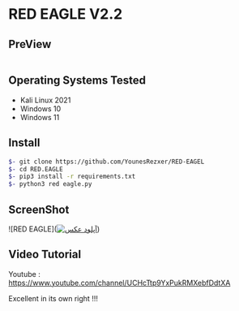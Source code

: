 # RED EAGLE V2.2


## PreView
<pre>
</pre>


## Operating Systems Tested
- Kali Linux 2021
- Windows 10
- Windows 11


## Install
```bash
$- git clone https://github.com/YounesRezxer/RED-EAGEL
$- cd RED.EAGLE
$- pip3 install -r requirements.txt
$- python3 red eagle.py 
```

## ScreenShot
![RED EAGLE](<a href="https://uupload.ir/view/screenshot_2024-11-28_115901_ojjo.png" target="_blank"><img src="https://s8.uupload.ir/files/screenshot_2024-11-28_115901_ojjo_thumb.png" border="0" alt="آپلود عکس" /></a>)

## Video Tutorial
Youtube : https://www.youtube.com/channel/UCHcTtp9YxPukRMXebfDdtXA

Excellent in its own right !!!
